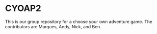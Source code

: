 # CYOAP2
This is our group repository for a choose your own adventure game. The contributors are Marques, Andy, Nick, and Ben.
